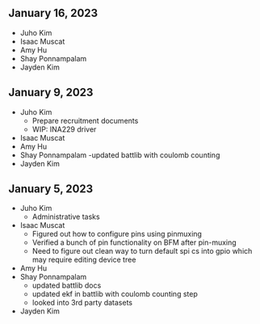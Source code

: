 January 16, 2023
----------------

- Juho Kim
- Isaac Muscat
- Amy Hu
- Shay Ponnampalam
- Jayden Kim

January 9, 2023
---------------

- Juho Kim
  - Prepare recruitment documents
  - WIP: INA229 driver
- Isaac Muscat
- Amy Hu
- Shay Ponnampalam
	-updated battlib with coulomb counting
- Jayden Kim

January 5, 2023
---------------

- Juho Kim
  - Administrative tasks
- Isaac Muscat
  - Figured out how to configure pins using pinmuxing
  - Verified a bunch of pin functionality on BFM after pin-muxing
  - Need to figure out clean way to turn default spi cs into gpio which may require editing device tree
- Amy Hu
- Shay Ponnampalam
   - updated battlib docs
   - updated ekf in battlib with coulomb counting step
   - looked into 3rd party datasets
- Jayden Kim
